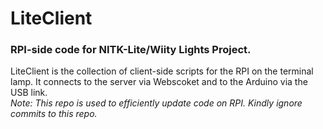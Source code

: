 # LiteClient

<h3 >RPI-side code for NITK-Lite/Wiity Lights Project. </h3>
LiteClient is the collection of client-side scripts for the RPI on the terminal lamp. It connects to the server via Webscoket and to the Arduino via the USB link.
<br>
<i>Note: This repo is used to efficiently update code on RPI. Kindly ignore commits to this repo.</i>

